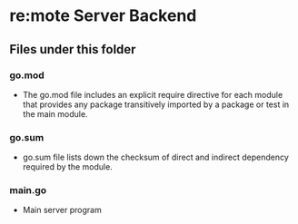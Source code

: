 # re:mote Server Backend

## Files under this folder

### go.mod

- The go.mod file includes an explicit require directive for each module that provides any package transitively imported by a package or test in the main module.

### go.sum

- go.sum file lists down the checksum of direct and indirect dependency required by the module.

### main.go

- Main server program